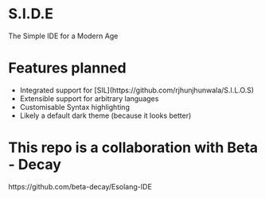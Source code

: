 # S.I.D.E
The Simple IDE for a Modern Age
<h1>Features planned</h1>
<ul>
<li>
Integrated support for [SIL](https://github.com/rjhunjhunwala/S.I.L.O.S)
</li>
<li>Extensible support for arbitrary languages</li>
<li>Customisable Syntax highlighting</li>
<li>Likely  a default dark theme (because it looks better)</li>
</ul>
<h1>This repo is a collaboration with Beta - Decay </h1>
https://github.com/beta-decay/Esolang-IDE
